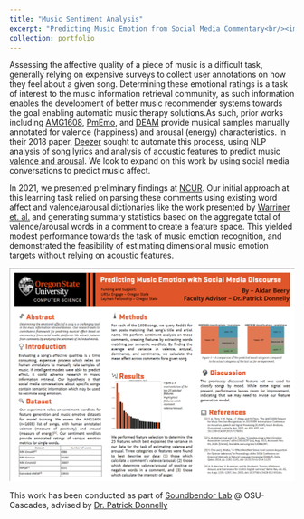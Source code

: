 ```yaml
---
title: "Music Sentiment Analysis"
excerpt: "Predicting Music Emotion from Social Media Commentary<br/><img src='/files/wordcloud.svg'>"
collection: portfolio
---
```


Assessing the affective quality of a piece of music is a difficult task, generally relying on expensive surveys to collect user annotations on how they feel about a given song. Determining these emotional ratings is a task of interest to the music information retrieval community, as such information enables the development of better music recommender systems towards the goal enabling automatic music therapy solutions.As such, prior works including [AMG1608](https://ieeexplore.ieee.org/document/7178058), [PmEmo](https://dl.acm.org/doi/10.1145/3206025.3206037), and [DEAM](https://cvml.unige.ch/databases/DEAM/) provide musical samples manually annotated for valence (happiness) and arousal (energy) characteristics. In their 2018 paper, [Deezer](https://arxiv.org/pdf/1809.07276.pdf) sought to automate this process, using NLP analysis of song lyrics and analysis of acoustic features to predict music [valence and arousal](https://www.ncbi.nlm.nih.gov/pmc/articles/PMC2784275/). We look to expand on this work by using social media conversations to predict music affect.

In 2021, we presented preliminary findings at [NCUR](https://www.cur.org/what/events/students/ncur/). Our initial approach at this learning task relied on parsing these comments using existing word affect and valence/arousal dictionaries like the work presented by [Warriner et. al.](https://link.springer.com/article/10.3758/s13428-012-0314-x) and generating summary statistics based on the aggregate total of valence/arousal words in a comment to create a feature space. This yielded modest performance towards the task of music emotion recognition, and demonstrated the feasibility of estimating dimensional music emotion targets without relying on acoustic features.

![NCUR 2021 Poster](/images/beery_poster.png)


This work has been conducted as part of [Soundbendor Lab](https://soundbendor.org/) @ OSU-Cascades, advised by [Dr.
Patrick Donnelly](https://engineering.oregonstate.edu/people/patrick-donnelly)
